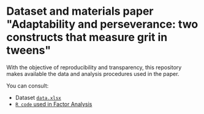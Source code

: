 # Dataset and materials paper "Adaptability and perseverance: two constructs that measure grit in tweens"

With the objective of reproducibility and transparency, this repository makes available the data and analysis procedures used in the paper.

You can consult:
* Dataset [`data.xlsx`](https://github.com/researcherforlife/grit/blob/main/data.xlsx)
* [`R code` used in Factor Analysis](https://github.com/researcherforlife/grit/blob/main/Factor%20Analysis%20Gritt.R)
